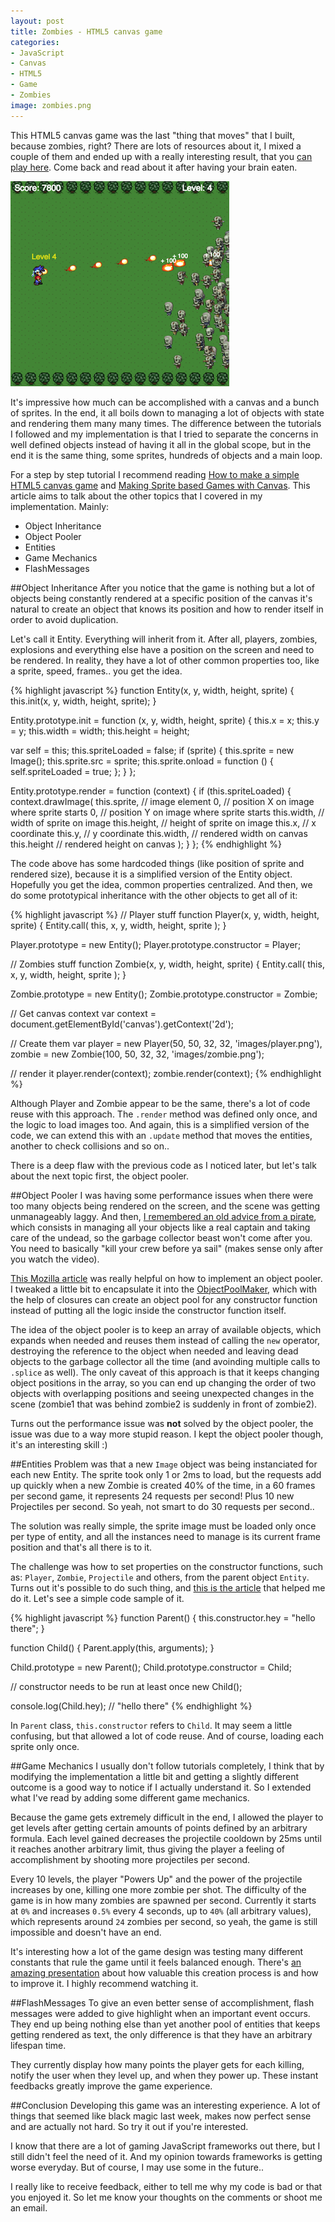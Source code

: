 ```yaml
---
layout: post
title: Zombies - HTML5 canvas game
categories:
- JavaScript
- Canvas
- HTML5
- Game
- Zombies
image: zombies.png
---
```

This HTML5 canvas game was the last "thing that moves" that I built, because zombies, right? There are lots of resources about it, I mixed a couple of them and ended up with a really interesting result, that you [can play here](/projects/zombies). Come back and read about it after having your brain eaten.

[![Zombies Game](/assets/images/zombies.png)](/projects/zombies)

It's impressive how much can be accomplished with a canvas and a bunch of sprites. In the end, it all boils down to managing a lot of objects with state and rendering them many many times. The difference between the tutorials I followed and my implementation is that I tried to separate the concerns in well defined objects instead of having it all in the global scope, but in the end it is the same thing, some sprites, hundreds of objects and a main loop.

For a step by step tutorial I recommend reading [How to make a simple HTML5 canvas game](http://www.lostdecadegames.com/how-to-make-a-simple-html5-canvas-game/) and [Making Sprite based Games with Canvas](http://jlongster.com/Making-Sprite-based-Games-with-Canvas). This article aims to talk about the other topics that I covered in my implementation. Mainly:

- Object Inheritance
- Object Pooler
- Entities
- Game Mechanics
- FlashMessages

##Object Inheritance
After you notice that the game is nothing but a lot of objects being constantly rendered at a specific position of the canvas it's natural to create an object that knows its position and how to render itself in order to avoid duplication.

Let's call it Entity. Everything will inherit from it. After all, players, zombies, explosions and everything else have a position on the screen and need to be rendered. In reality, they have a lot of other common properties too, like a sprite, speed, frames.. you get the idea.

{% highlight javascript %}
function Entity(x, y, width, height, sprite) {
  this.init(x, y, width, height, sprite);
}

Entity.prototype.init = function (x, y, width, height, sprite) {
  this.x = x;
  this.y = y;
  this.width = width;
  this.height = height;

  var self = this;
  this.spriteLoaded = false;
  if (sprite) {
    this.sprite = new Image();
    this.sprite.src = sprite;
    this.sprite.onload = function () {
      self.spriteLoaded = true;
    };
  }
};

Entity.prototype.render = function (context) {
  if (this.spriteLoaded) {
    context.drawImage(
      this.sprite,      // image element
      0,                // position X on image where sprite starts
      0,                // position Y on image where sprite starts
      this.width,       // width of sprite on image
      this.height,      // height of sprite on image
      this.x,           // x coordinate
      this.y,           // y coordinate
      this.width,       // rendered width on canvas
      this.height       // rendered height on canvas
    );
  }
};
{% endhighlight %}

The code above has some hardcoded things (like position of sprite and rendered size), because it is a simplified version of the Entity object. Hopefully you get the idea, common properties centralized. And then, we do some prototypical inheritance with the other objects to get all of it:

{% highlight javascript %}
// Player stuff
function Player(x, y, width, height, sprite) {
  Entity.call(
    this,
    x,
    y,
    width,
    height,
    sprite
  );
}

Player.prototype = new Entity();
Player.prototype.constructor = Player;

// Zombies stuff
function Zombie(x, y, width, height, sprite) {
  Entity.call(
    this,
    x,
    y,
    width,
    height,
    sprite
  );
}

Zombie.prototype = new Entity();
Zombie.prototype.constructor = Zombie;

// Get canvas context
var context = document.getElementById('canvas').getContext('2d');

// Create them
var player = new Player(50, 50, 32, 32, 'images/player.png'),
    zombie = new Zombie(100, 50, 32, 32, 'images/zombie.png');

// render it
player.render(context);
zombie.render(context);
{% endhighlight %}

Although Player and Zombie appear to be the same, there's a lot of code reuse with this approach. The `.render` method was defined only once, and the logic to load images too. And again, this is a simplified version of the code, we can extend this with an `.update` method that moves the entities, another to check collisions and so on..

There is a deep flaw with the previous code as I noticed later, but let's talk about the next topic first, the object pooler.

##Object Pooler
I was having some performance issues when there were too many objects being rendered on the screen, and the scene was getting unmanageably laggy. And then, [I remembered an old advice from a pirate](http://www.youtube.com/watch?v=RWmzxyMf2cE), which consists in managing all your objects like a real captain and taking care of the undead, so the garbage collector beast won't come after you. You need to basically "kill your crew before ya sail" (makes sense only after you watch the video).

[This Mozilla article](https://hacks.mozilla.org/2013/05/optimizing-your-javascript-game-for-firefox-os/) was really helpful on how to implement an object pooler. I tweaked a little bit to encapsulate it into the [ObjectPoolMaker](https://github.com/brunops/zombies-game/blob/master/js/ObjectPoolMaker.js), which with the help of closures can create an object pool for any constructor function instead of putting all the logic inside the constructor function itself.

The idea of the object pooler is to keep an array of available objects, which expands when needed and reuses them instead of calling the `new` operator, destroying the reference to the object when needed and leaving dead objects to the garbage collector all the time (and avoinding multiple calls to `.splice` as well). The only caveat of this approach is that it keeps changing object positions in the array, so you can end up changing the order of two objects with overlapping positions and seeing unexpected changes in the scene (zombie1 that was behind zombie2 is suddenly in front of zombie2).

Turns out the performance issue was __not__ solved by the object pooler, the issue was due to a way more stupid reason. I kept the object pooler though, it's an interesting skill :)

##Entities
Problem was that a new `Image` object was being instanciated for each new Entity. The sprite took only 1 or 2ms to load, but the requests add up quickly when a new Zombie is created 40% of the time, in a 60 frames per second game, it represents 24 requests per second! Plus 10 new Projectiles per second. So yeah, not smart to do 30 requests per second..

The solution was really simple, the sprite image must be loaded only once per type of entity, and all the instances need to manage is its current frame position and that's all there is to it.

The challenge was how to set properties on the constructor functions, such as: `Player`, `Zombie`, `Projectile` and others, from the parent object `Entity`. Turns out it's possible to do such thing, and [this is the article](http://tobyho.com/2010/11/22/javascript-constructors-and/) that helped me do it. Let's see a simple code sample of it.

{% highlight javascript %}
function Parent() {
  this.constructor.hey = "hello there";
}

function Child() {
  Parent.apply(this, arguments);
}

Child.prototype = new Parent();
Child.prototype.constructor = Child;

// constructor needs to be run at least once
new Child();

console.log(Child.hey); // "hello there"
{% endhighlight %}

In `Parent` class, `this.constructor` refers to `Child`. It may seem a little confusing, but that allowed a lot of code reuse. And of course, loading each sprite only once.

##Game Mechanics
I usually don't follow tutorials completely, I think that by modifying the implementation a little bit and getting a slightly different outcome is a good way to notice if I actually understand it. So I extended what I've read by adding some different game mechanics.

Because the game gets extremely difficult in the end, I allowed the player to get levels after getting certain amounts of points defined by an arbitrary formula. Each level gained decreases the projectile cooldown by 25ms until it reaches another arbitrary limit, thus giving the player a feeling of accomplishment by shooting more projectiles per second.

Every 10 levels, the player "Powers Up" and the power of the projectile increases by one, killing one more zombie per shot. The difficulty of the game is in how many zombies are spawned per second. Currently it starts at `0%` and increases `0.5%` every 4 seconds, up to `40%` (all arbitrary values), which represents around `24` zombies per second, so yeah, the game is still impossible and doesn't have an end.

It's interesting how a lot of the game design was testing many different constants that rule the game until it feels balanced enough. There's [an amazing presentation](http://vimeo.com/36579366) about how valuable this creation process is and how to improve it. I highly recommend watching it.

##FlashMessages
To give an even better sense of accomplishment, flash messages were added to give highlight when an important event occurs. They end up being nothing else than yet another pool of entities that keeps getting rendered as text, the only difference is that they have an arbitrary lifespan time.

They currently display how many points the player gets for each killing, notify the user when they level up, and when they power up. These instant feedbacks greatly improve the game experience.

##Conclusion
Developing this game was an interesting experience. A lot of things that seemed like black magic last week, makes now perfect sense and are actually not hard. So try it out if you're interested.

I know that there are a lot of gaming JavaScript frameworks out there, but I still didn't feel the need of it. And my opinion towards frameworks is getting worse everyday. But of course, I may use some in the future..

I really like to receive feedback, either to tell me why my code is bad or that you enjoyed it. So let me know your thoughts on the comments or shoot me an email.
